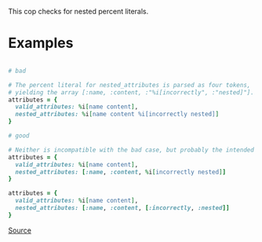 
This cop checks for nested percent literals.

# Examples

```ruby

# bad

# The percent literal for nested_attributes is parsed as four tokens,
# yielding the array [:name, :content, :"%i[incorrectly", :"nested]"].
attributes = {
  valid_attributes: %i[name content],
  nested_attributes: %i[name content %i[incorrectly nested]]
}

# good

# Neither is incompatible with the bad case, but probably the intended code.
attributes = {
  valid_attributes: %i[name content],
  nested_attributes: [:name, :content, %i[incorrectly nested]]
}

attributes = {
  valid_attributes: %i[name content],
  nested_attributes: [:name, :content, [:incorrectly, :nested]]
}
```

[Source](http://www.rubydoc.info/gems/rubocop/RuboCop/Cop/Lint/NestedPercentLiteral)